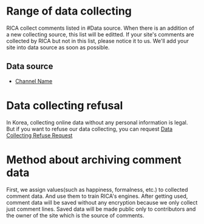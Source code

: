 # Range of data collecting
RICA collect comments listed in #Data source.
When there is an addition of a new collecting source, this list will be editted.
If your site's comments are collected by RICA but not in this list, please notice it to us.
We'll add your site into data source as soon as possible.

## Data source
- [Channel Name](Link)

# Data collecting refusal
In Korea, collecting online data without any personal information is legal.
But if you want to refuse our data collecting, you can request [Data Collecting Refuse Request](Link)

# Method about archiving comment data
First, we assign values(such as happiness, formalness, etc.) to collected comment data.
And use them to train RICA's engines.
After getting used, comment data will be saved without any encryption because we only collect just comment lines.
Saved data will be made public only to contributors and the owner of the site which is the source of comments.

